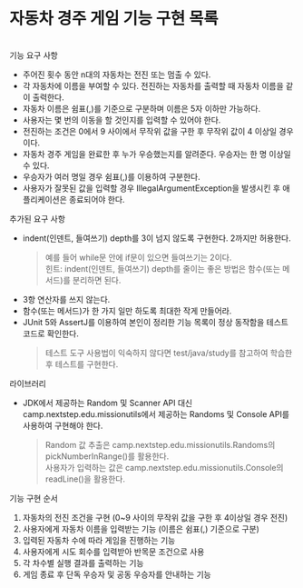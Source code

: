 <h1>자동차 경주 게임 기능 구현 목록</h1>  
</br>
기능 요구 사항  

- 주어진 횟수 동안 n대의 자동차는 전진 또는 멈출 수 있다.
- 각 자동차에 이름을 부여할 수 있다. 전진하는 자동차를 출력할 때 자동차 이름을 같이 출력한다.
- 자동차 이름은 쉼표(,)를 기준으로 구분하며 이름은 5자 이하만 가능하다.
- 사용자는 몇 번의 이동을 할 것인지를 입력할 수 있어야 한다.
- 전진하는 조건은 0에서 9 사이에서 무작위 값을 구한 후 무작위 값이 4 이상일 경우이다.
- 자동차 경주 게임을 완료한 후 누가 우승했는지를 알려준다. 우승자는 한 명 이상일 수 있다.
- 우승자가 여러 명일 경우 쉼표(,)를 이용하여 구분한다.
- 사용자가 잘못된 값을 입력할 경우 IllegalArgumentException을 발생시킨 후 애플리케이션은 종료되어야 한다.
  
추가된 요구 사항  
- indent(인덴트, 들여쓰기) depth를 3이 넘지 않도록 구현한다. 2까지만 허용한다.  
	> 예를 들어 while문 안에 if문이 있으면 들여쓰기는 2이다.  
	> 힌트: indent(인덴트, 들여쓰기) depth를 줄이는 좋은 방법은 함수(또는 메서드)를 분리하면 된다.  
- 3항 연산자를 쓰지 않는다.
- 함수(또는 메서드)가 한 가지 일만 하도록 최대한 작게 만들어라.
- JUnit 5와 AssertJ를 이용하여 본인이 정리한 기능 목록이 정상 동작함을 테스트 코드로 확인한다.  
	> 테스트 도구 사용법이 익숙하지 않다면 test/java/study를 참고하여 학습한 후 테스트를 구현한다.
	  
라이브러리  
- JDK에서 제공하는 Random 및 Scanner API 대신 camp.nextstep.edu.missionutils에서 제공하는 Randoms 및 Console API를 사용하여 구현해야 한다.  
	> Random 값 추출은 camp.nextstep.edu.missionutils.Randoms의 pickNumberInRange()를 활용한다.  
	> 사용자가 입력하는 값은 camp.nextstep.edu.missionutils.Console의 readLine()을 활용한다.

기능 구현 순서  
1. 자동차의 전진 조건을 구현 (0~9 사이의 무작위 값을 구한 후 4이상일 경우 전진)
1. 사용자에게 자동차 이름을 입력받는 기능 (이름은 쉼표(,) 기준으로 구분)  
1. 입력된 자동차 수에 따라 게임을 진행하는 기능  
1. 사용자에게 시도 회수를 입력받아 반목문 조건으로 사용 
1. 각 차수별 실행 결과를 출력하는 기능
1. 게임 종료 후 단독 우승자 및 공동 우승자를 안내하는 기능